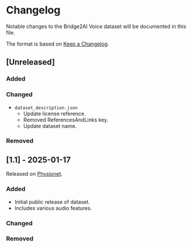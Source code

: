 # Changelog

Notable changes to the Bridge2AI Voice dataset will be documented in this file.

The format is based on [Keep a Changelog](https://keepachangelog.com/en/1.0.0/).

## [Unreleased]

### Added

### Changed
- `dataset_description.json`
  - Update license reference.
  - Removed ReferencesAndLinks key.
  - Update dataset name.

### Removed

## [1.1] - 2025-01-17
Released on [Physionet](https://physionet.org/content/b2ai-voice/1.1/).

### Added
- Initial public release of dataset.
- Includes various audio features.

### Changed

### Removed
